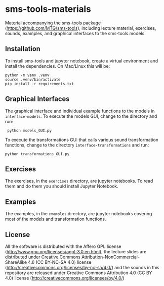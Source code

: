 sms-tools-materials
==================


Material accompanying the sms-tools package (https://github.com/MTG/sms-tools), including lecture material, exercises, sounds, examples, and graphical interfaces to the sms-tools models.

Installation
------------

To install sms-tools and jupyter notebook, create a virtual environment and install the dependencies.
On Mac/Linux this will be:

    python -m venv .venv
    source .venv/bin/activate
    pip install -r requirements.txt

Graphical Interfaces
--------------------

The graphical interface and individual example functions to the models in `interface-models`.
To execute the models GUI, change to the directory and run:

     python models_GUI.py

To execute the transformations GUI that calls various sound transformation functions, change to
the directory `interface-transformations` and run:

    python transformations_GUI.py

Exercises
---------

The exercises, in the `exercises` directory, are jupyter notebooks. To read them and do them you should install Jupyter Notebook.

Examples
---------

The examples, in the `examples` directory, are jupyter notebooks covering most of the models and transformation functions.

License
-------
All the software is distributed with the Affero GPL license (http://www.gnu.org/licenses/agpl-3.0.en.html), the lecture slides are distributed under Creative Commons Attribution-NonCommercial-ShareAlike 4.0 (CC BY-NC-SA 4.0) license (http://creativecommons.org/licenses/by-nc-sa/4.0/) and the sounds in this repository are released under Creative Commons Attribution 4.0 (CC BY 4.0) license (http://creativecommons.org/licenses/by/4.0/)
